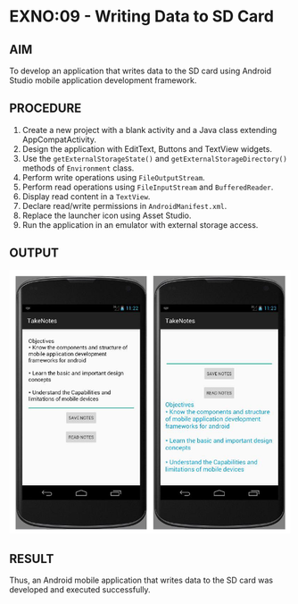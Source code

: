 # EXNO:09 - Writing Data to SD Card

## AIM
To develop an application that writes data to the SD card using Android Studio mobile application development framework.

## PROCEDURE
1. Create a new project with a blank activity and a Java class extending AppCompatActivity.
2. Design the application with EditText, Buttons and TextView widgets.
3. Use the `getExternalStorageState()` and `getExternalStorageDirectory()` methods of `Environment` class.
4. Perform write operations using `FileOutputStream`.
5. Perform read operations using `FileInputStream` and `BufferedReader`.
6. Display read content in a `TextView`.
7. Declare read/write permissions in `AndroidManifest.xml`.
8. Replace the launcher icon using Asset Studio.
9. Run the application in an emulator with external storage access.

## OUTPUT
![Output](Output.png)

## RESULT
Thus, an Android mobile application that writes data to the SD card was developed and executed successfully.
